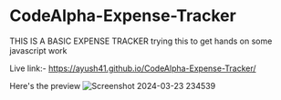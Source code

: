 # CodeAlpha-Expense-Tracker
THIS IS A BASIC EXPENSE TRACKER trying this to get hands on some javascript work <br>

Live link:- https://ayush41.github.io/CodeAlpha-Expense-Tracker/

Here's the preview
![Screenshot 2024-03-23 234539](https://github.com/Ayush41/CodeAlpha-Expense-Tracker/assets/74952106/5a5d04ea-6eb2-40cc-829a-328a729d917c)
